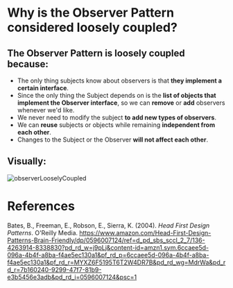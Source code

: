 


  
 # Why is the Observer Pattern considered loosely coupled? 
  
  
 ## The Observer Pattern is loosely coupled because: 
 - The only thing subjects know about observers is that **they implement a certain interface**.
 - Since the only thing the Subject depends on is the **list of objects that implement the Observer interface**, so we can **remove** or **add** observers whenever we'd like.
 - We never need to modify the subject **to add new types of observers**.
 - We can **reuse** subjects or objects while remaining **independent from each other**.
 - Changes to the Subject or the Observer **will not affect each other**.
  
  ## Visually: 
  ![observerLooselyCoupled](https://user-images.githubusercontent.com/109105989/199369399-902b0e77-2d88-4475-b1eb-baf917e619e0.png)

  
 # References 
Bates, B., Freeman, E., Robson, E., Sierra, K. (2004). *Head First Design Patterns*. O'Reilly Media. <https://www.amazon.com/Head-First-Design-Patterns-Brain-Friendly/dp/0596007124/ref=d_pd_sbs_sccl_2_7/136-4263914-8338830?pd_rd_w=j9pLj&content-id=amzn1.sym.6ccaee5d-096a-4b4f-a8ba-f4ae5ec130a1&pf_rd_p=6ccaee5d-096a-4b4f-a8ba-f4ae5ec130a1&pf_rd_r=MYXZ6F5195T6T2W4DR7B&pd_rd_wg=MdrWa&pd_rd_r=7b160240-9299-47f7-81b9-e3b5456e3adb&pd_rd_i=0596007124&psc=1> 

